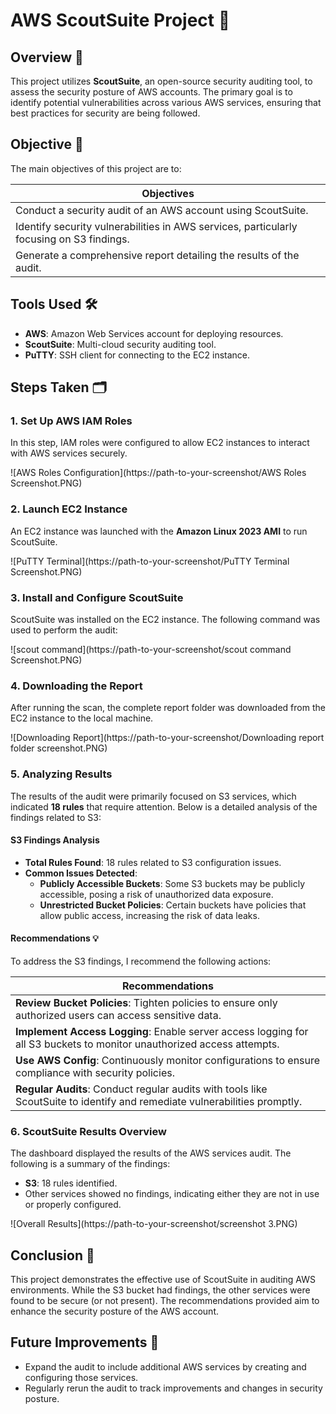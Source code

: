 # AWS ScoutSuite Project 🚀

## Overview 📖
This project utilizes **ScoutSuite**, an open-source security auditing tool, to assess the security posture of AWS accounts. The primary goal is to identify potential vulnerabilities across various AWS services, ensuring that best practices for security are being followed.

## Objective 🎯
The main objectives of this project are to:

| Objectives                                              |
|--------------------------------------------------------|
| Conduct a security audit of an AWS account using ScoutSuite. |
| Identify security vulnerabilities in AWS services, particularly focusing on S3 findings. |
| Generate a comprehensive report detailing the results of the audit. |

## Tools Used 🛠️
- **AWS**: Amazon Web Services account for deploying resources.
- **ScoutSuite**: Multi-cloud security auditing tool.
- **PuTTY**: SSH client for connecting to the EC2 instance.

## Steps Taken 🗂️

### 1. Set Up AWS IAM Roles
In this step, IAM roles were configured to allow EC2 instances to interact with AWS services securely.

![AWS Roles Configuration](https://path-to-your-screenshot/AWS Roles Screenshot.PNG)

### 2. Launch EC2 Instance
An EC2 instance was launched with the **Amazon Linux 2023 AMI** to run ScoutSuite.

![PuTTY Terminal](https://path-to-your-screenshot/PuTTY Terminal Screenshot.PNG)

### 3. Install and Configure ScoutSuite
ScoutSuite was installed on the EC2 instance. The following command was used to perform the audit:

![scout command](https://path-to-your-screenshot/scout command Screenshot.PNG)



### 4. Downloading the Report
After running the scan, the complete report folder was downloaded from the EC2 instance to the local machine.

![Downloading Report](https://path-to-your-screenshot/Downloading report folder screenshot.PNG)

### 5. Analyzing Results
The results of the audit were primarily focused on S3 services, which indicated **18 rules** that require attention. Below is a detailed analysis of the findings related to S3:

#### S3 Findings Analysis
- **Total Rules Found**: 18 rules related to S3 configuration issues.
- **Common Issues Detected**:
  - **Publicly Accessible Buckets**: Some S3 buckets may be publicly accessible, posing a risk of unauthorized data exposure.
  - **Unrestricted Bucket Policies**: Certain buckets have policies that allow public access, increasing the risk of data leaks.

#### Recommendations 💡
To address the S3 findings, I recommend the following actions:

| Recommendations                                          |
|---------------------------------------------------------|
| **Review Bucket Policies**: Tighten policies to ensure only authorized users can access sensitive data. |
| **Implement Access Logging**: Enable server access logging for all S3 buckets to monitor unauthorized access attempts. |
| **Use AWS Config**: Continuously monitor configurations to ensure compliance with security policies. |
| **Regular Audits**: Conduct regular audits with tools like ScoutSuite to identify and remediate vulnerabilities promptly. |

### 6. ScoutSuite Results Overview
The dashboard displayed the results of the AWS services audit. The following is a summary of the findings:

- **S3**: 18 rules identified.
- Other services showed no findings, indicating either they are not in use or properly configured.

![Overall Results](https://path-to-your-screenshot/screenshot 3.PNG)

## Conclusion 🏁
This project demonstrates the effective use of ScoutSuite in auditing AWS environments. While the S3 bucket had findings, the other services were found to be secure (or not present). The recommendations provided aim to enhance the security posture of the AWS account.

## Future Improvements 🚀
- Expand the audit to include additional AWS services by creating and configuring those services.
- Regularly rerun the audit to track improvements and changes in security posture.
